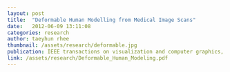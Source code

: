```yaml
---
layout: post
title:  "Deformable Human Modelling from Medical Image Scans"
date:   2012-06-09 13:11:08
categories: research
author: taeyhun rhee
thumbnail: /assets/research/deformable.jpg
publication: IEEE transactions on visualization and computer graphics, Vol17, No3, 2011
link: /assets/research/Deformable_Human_Modeling.pdf
---
```

